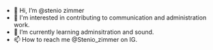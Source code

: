 - 👋 Hi, I’m @stenio zimmer  
- 👀  I'm interested in contributing to communication and administration work.
- 🌱 I’m currently learning adminsitration and sound.
- 📫 How to reach me @Stenio_zimmer on IG. 
